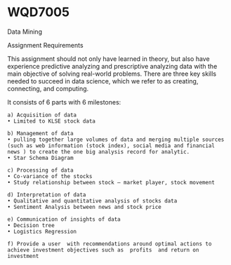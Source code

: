 # WQD7005
Data Mining

Assignment Requirements

This assignment should not only have learned in theory, but also have experience predictive analyzing and prescriptive analyzing data with the main objective of solving real-world problems. There are three key skills needed to succeed in data science, which we refer to as creating, connecting, and computing.

It consists of 6 parts with 6 milestones:

    a) Acquisition of data
    • Limited to KLSE stock data

    b) Management of data
    • pulling together large volumes of data and merging multiple sources (such as web information (stock index), social media and financial news ) to create the one big analysis record for analytic.
    • Star Schema Diagram

    c) Processing of data
    • Co-variance of the stocks
    • Study relationship between stock – market player, stock movement

    d) Interpretation of data
    • Qualitative and quantitative analysis of stocks data
    • Sentiment Analysis between news and stock price

    e) Communication of insights of data
    • Decision tree
    • Logistics Regression
       
    f) Provide a user  with recommendations around optimal actions to achieve investment objectives such as  profits  and return on investment
